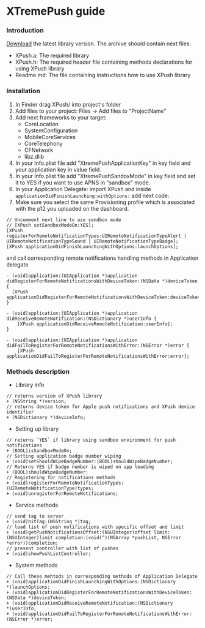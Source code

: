 XTremePush guide
==================

### Introduction


[Download](https://github.com/xtremepush/XtremePush_iOS/archive/master.zip) the latest library version. The archive should contain next files:

* XPush.a: The required library
* XPush.h: The required header file containing methods declarations for using XPush library
* Readme.md: The file containing instructions how to use XPush library

### Installation

1. In Finder drag XPush/ into project's folder
2. Add files to your project: Files -> Add files to "ProjectName"
3. Add next frameworks to your target:
	* CoreLocation
	* SystemConfiguration
	* MobileCoreServices
	* CoreTelephony
	* CFNetwork
	* libz.dlib
4. In your Info.plist file add "XtremePushApplicationKey" in key field and your application key in value field.
5. In your Info.plist file add "XtremePushSandoxMode" in key field and set it to YES if you want to use APNS in "sandbox" mode.
6. In your Application Delegate: import XPush and inside `applicationDidFinishLaunching:withOptions:` add next code:
7. Make sure you select the same Provisioning profile which is associated with the p12 you uploaded on the dashboard.

```objc
// Uncomment next line to use sendbox mode
// [XPush setSandboxModeOn:YES];
[XPush registerForRemoteNotificationTypes:UIRemoteNotificationTypeAlert | UIRemoteNotificationTypeSound | UIRemoteNotificationTypeBadge];
[XPush applicationDidFinishLaunchingWithOptions:launchOptions];
```

and call corresponding remote notifications handling methods in Application delegate

```objc
- (void)application:(UIApplication *)application didRegisterForRemoteNotificationsWithDeviceToken:(NSData *)deviceToken {
  [XPush applicationDidRegisterForRemoteNotificationsWithDeviceToken:deviceToken];
}

- (void)application:(UIApplication *)application didReceiveRemoteNotification:(NSDictionary *)userInfo {
	[XPush applicationDidReceiveRemoteNotification:userInfo];
}

- (void)application:(UIApplication *)application didFailToRegisterForRemoteNotificationsWithError:(NSError *)error {
	[XPush applicationDidFailToRegisterForRemoteNotificationsWithError:error];

```

### Methods description

* Library info

```objc
// returns version of XPush library
+ (NSString *)version;
// returns device token for Apple push notifications and XPush device identifier
+ (NSDictionary *)deviceInfo;
```

* Setting up library

```objc
// returns `YES` if library using sendbox environment for push notifications
+ (BOOL)isSandboxModeOn;
// Setting application badge number wiping
+ (void)setShouldWipeBadgeNumber:(BOOL)shouldWipeBadgeNumber;
// Returns YES if badge number is wiped on app loading
+ (BOOL)shouldWipeBadgeNumber;
// Registering for notifications methods
+ (void)registerForRemoteNotificationTypes:(UIRemoteNotificationType)types;
+ (void)unregisterForRemoteNotifications;
```

* Service methods

```objc
// send tag to server
+ (void)hitTag:(NSString *)tag;
// load list of push notifications with specific offset and limit
+ (void)getPushNotificationsOffset:(NSUInteger)offset limit:(NSUInteger)limit completion:(void(^)(NSArray *pushList, NSError *error))completion;
// present controller with list of pushes
+ (void)showPushListController;
```

* System methods

```objc
// Call these mehtods in corresponding methods of Application Delegate
+ (void)applicationDidFinishLaunchingWithOptions:(NSDictionary *)launchOptions;
+ (void)applicationDidRegisterForRemoteNotificationsWithDeviceToken:(NSData *)deviceToken;
+ (void)applicationDidReceiveRemoteNotification:(NSDictionary *)userInfo;
+ (void)applicationDidFailToRegisterForRemoteNotificationsWithError:(NSError *)error;
```